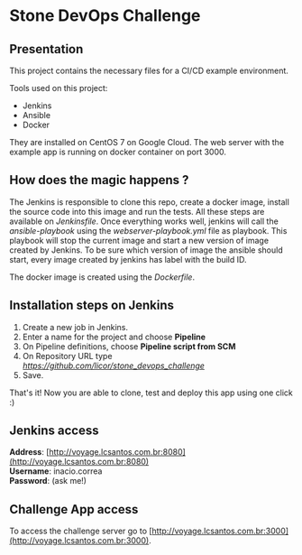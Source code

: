 # Stone DevOps Challenge

## Presentation

This project contains the necessary files for a CI/CD example environment.

Tools used on this project:
* Jenkins
* Ansible
* Docker

They are installed on CentOS 7 on Google Cloud. The web server with the example app is running on docker container on port 3000.

## How does the magic happens ?

The Jenkins is responsible to clone this repo, create a docker image, install the source code into this image and run the tests. All these steps are available on *Jenkinsfile*.
Once everything works well, jenkins will call the *ansible-playbook* using the *webserver-playbook.yml* file as playbook. This playbook will stop the current image and start a new version
of image created by Jenkins. To be sure which version of image the ansible should start, every image created by jenkins has label with the build ID. 

The docker image is created using the *Dockerfile*.

## Installation steps on Jenkins

1. Create a new job in Jenkins. 
1. Enter a name for the project and choose **Pipeline**
1. On Pipeline definitions, choose **Pipeline script from SCM**
1. On Repository URL type *https://github.com/licor/stone_devops_challenge*
1. Save.

That's it! Now you are able to clone, test and deploy this app using one click :)

## Jenkins access

**Address**: [http://voyage.lcsantos.com.br:8080](http://voyage.lcsantos.com.br:8080)  
**Username**: inacio.correa  
**Password**: (ask me!)  

## Challenge App access 

To access the challenge server go to [http://voyage.lcsantos.com.br:3000](http://voyage.lcsantos.com.br:3000).

